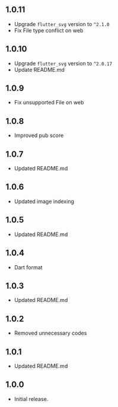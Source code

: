 ## 1.0.11

- Upgrade `flutter_svg` version to `^2.1.0`
- Fix File type conflict on web

## 1.0.10

- Upgrade `flutter_svg` version to `^2.0.17`
- Update README.md

## 1.0.9

- Fix unsupported File on web

## 1.0.8

- Improved pub score

## 1.0.7

- Updated README.md

## 1.0.6

- Updated image indexing

## 1.0.5

- Updated README.md

## 1.0.4

- Dart format

## 1.0.3

- Updated README.md

## 1.0.2

- Removed unnecessary codes

## 1.0.1

- Updated README.md

## 1.0.0

- Initial release.








